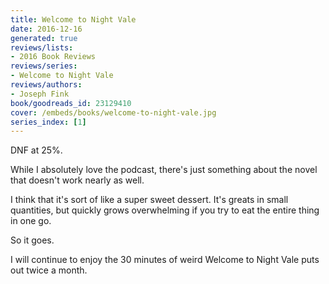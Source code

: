 ```yaml
---
title: Welcome to Night Vale
date: 2016-12-16
generated: true
reviews/lists:
- 2016 Book Reviews
reviews/series:
- Welcome to Night Vale
reviews/authors:
- Joseph Fink
book/goodreads_id: 23129410
cover: /embeds/books/welcome-to-night-vale.jpg
series_index: [1]
---
```

DNF at 25%.  

While I absolutely love the podcast, there's just something about the novel that doesn't work nearly as well.  

<!--more-->

I think that it's sort of like a super sweet dessert. It's greats in small quantities, but quickly grows overwhelming if you try to eat the entire thing in one go.  

So it goes.  

I will continue to enjoy the 30 minutes of weird Welcome to Night Vale puts out twice a month.
